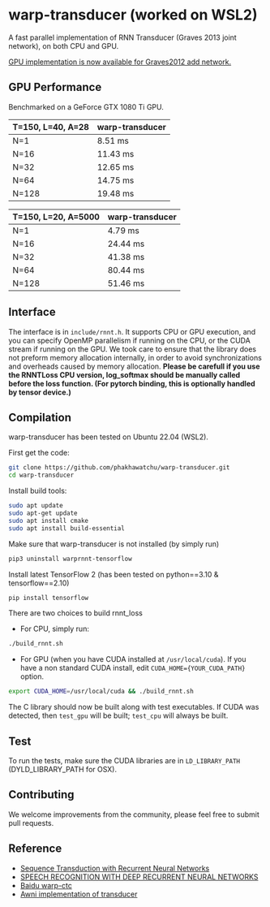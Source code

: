 # warp-transducer (worked on WSL2)

A fast parallel implementation of RNN Transducer (Graves 2013 joint network), on both CPU and GPU.

[GPU implementation is now available for Graves2012 add network.](https://github.com/HawkAaron/warp-transducer/tree/add_network)

## GPU Performance

Benchmarked on a GeForce GTX 1080 Ti GPU.

| **T=150, L=40, A=28** | **warp-transducer** |
| --------------------- | ------------------- |
| N=1                   | 8.51 ms             |
| N=16                  | 11.43 ms            |
| N=32                  | 12.65 ms            |
| N=64                  | 14.75 ms            |
| N=128                 | 19.48 ms            |

| **T=150, L=20, A=5000** | **warp-transducer** |
| ----------------------- | ------------------- |
| N=1                     | 4.79 ms             |
| N=16                    | 24.44 ms            |
| N=32                    | 41.38 ms            |
| N=64                    | 80.44 ms            |
| N=128                   | 51.46 ms            |

<!-- | **T=1500, L=300, A=50** | **warp-transducer** |
| ----------------------- | ------------------- |
|         N=1             |      570.33 ms      |
|         N=16            |      768.57 ms      |
|         N=32            |      955.05 ms      |
|         N=64            |      569.34 ms      |
|         N=128           |      -              |
 -->

## Interface

The interface is in `include/rnnt.h`. It supports CPU or GPU execution, and you can specify OpenMP parallelism
if running on the CPU, or the CUDA stream if running on the GPU. We took care to ensure that the library does not
preform memory allocation internally, in order to avoid synchronizations and overheads caused by memory allocation.
**Please be carefull if you use the RNNTLoss CPU version, log_softmax should be manually called before the loss function.
(For pytorch binding, this is optionally handled by tensor device.)**

## Compilation

warp-transducer has been tested on Ubuntu 22.04 (WSL2).

First get the code:

```bash
git clone https://github.com/phakhawatchu/warp-transducer.git
cd warp-transducer
```

Install build tools:

```sh
sudo apt update
sudo apt-get update
sudo apt install cmake
sudo apt install build-essential
```

Make sure that warp-transducer is not installed (by simply run)

```sh
pip3 uninstall warprnnt-tensorflow
```

Install latest TensorFlow 2 (has been tested on python==3.10 & tensorflow==2.10)

```sh
pip install tensorflow
```

There are two choices to build rnnt_loss

-   For CPU, simply run:

```sh
./build_rnnt.sh
```

-   For GPU (when you have CUDA installed at `/usr/local/cuda`). If you have a non standard CUDA install, edit `CUDA_HOME={YOUR_CUDA_PATH}` option.

```sh
export CUDA_HOME=/usr/local/cuda && ./build_rnnt.sh
```

The C library should now be built along with test executables. If CUDA was detected, then `test_gpu` will be built;
`test_cpu` will always be built.

## Test

To run the tests, make sure the CUDA libraries are in `LD_LIBRARY_PATH` (DYLD_LIBRARY_PATH for OSX).

## Contributing

We welcome improvements from the community, please feel free to submit pull requests.

## Reference

-   [Sequence Transduction with Recurrent Neural Networks](https://arxiv.org/abs/1211.3711)
-   [SPEECH RECOGNITION WITH DEEP RECURRENT NEURAL NETWORKS](https://arxiv.org/pdf/1303.5778.pdf)
-   [Baidu warp-ctc](https://github.com/baidu-research/warp-ctc)
-   [Awni implementation of transducer](https://github.com/awni/transducer)
